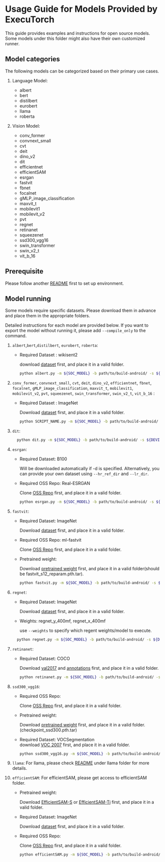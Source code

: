 # Usage Guide for Models Provided by ExecuTorch

This guide provides examples and instructions for open source models. Some models under this folder might also have their own customized runner.

## Model categories
The following models can be categorized based on their primary use cases.

1. Language Model:
   - albert
   - bert
   - distilbert
   - eurobert
   - llama
   - roberta

2. Vision Model:
   - conv_former
   - convnext_small
   - cvt
   - deit
   - dino_v2
   - dit
   - efficientnet
   - efficientSAM
   - esrgan
   - fastvit
   - fbnet
   - focalnet
   - gMLP_image_classification
   - maxvit_t
   - mobilevit1
   - mobilevit_v2
   - pvt
   - regnet
   - retinanet
   - squeezenet
   - ssd300_vgg16
   - swin_transformer
   - swin_v2_t
   - vit_b_16

## Prerequisite
Please follow another [README](../README.md) first to set up environment.

## Model running
Some models require specific datasets. Please download them in advance and place them in the appropriate folders.

Detailed instructions for each model are provided below.
If you want to export the model without running it, please add `--compile_only` to the command.

1. `albert`,`bert`,`distilbert`, `eurobert`, `roberta`:
   - Required Dataset : wikisent2 
       
      download [dataset](https://www.kaggle.com/datasets/mikeortman/wikipedia-sentences) first, and place it in a valid folder.
      ```bash
      python albert.py -m ${SOC_MODEL} -b path/to/build-android/ -s ${DEVICE_SERIAL} -d path/to/wikisent2

2. `conv_former`, `convnext_small`, `cvt`, `deit`, `dino_v2`, `efficientnet`, `fbnet`, `focalnet`, `gMLP_image_classification`, `maxvit_t`, `mobilevit1`, `mobilevit_v2`, `pvt`, `squeezenet`, `swin_transformer`, `swin_v2_t`, `vit_b_16` :
   - Required Dataset : ImageNet 
       
      Download [dataset](https://www.kaggle.com/datasets/ifigotin/imagenetmini-1000) first, and place it in a valid folder.
      ```bash
      python SCRIPT_NAME.py -m ${SOC_MODEL} -b path/to/build-android/ -s ${DEVICE_SERIAL} -d path/to/ImageNet

3. `dit`:

      ```bash
        python dit.py -m ${SOC_MODEL} -b path/to/build-android/ -s ${DEVICE_SERIAL} 
4. `esrgan`:
    - Required Dataset: B100

      Will be downloaded automatically if -d is specified. Alternatively, you can provide your own dataset using `--hr_ref_dir` and `--lr_dir`.

    - Required OSS Repo: Real-ESRGAN

      Clone [OSS Repo](https://github.com/ai-forever/Real-ESRGAN) first, and place it in a valid folder. 
    
      ```bash
      python esrgan.py -m ${SOC_MODEL} -b path/to/build-android/ -s ${DEVICE_SERIAL} --oss_repo path/to/Real-ESRGAN

5. `fastvit`:
    - Required Dataset: ImageNet

      Download [dataset](https://www.kaggle.com/datasets/ifigotin/imagenetmini-1000) first, and place it in a valid folder.
    
    - Required OSS Repo: ml-fastvit

      Clone [OSS Repo](https://github.com/apple/ml-fastvit) first, and place it in a valid folder.
    
    - Pretrained weight: 

        Download [pretrained weight](https://docs-assets.developer.apple.com/ml-research/models/fastvit/image_classification_distilled_models/fastvit_s12_reparam.pth.tar) first, and place it in a valid folder(should be fastvit_s12_reparam.pth.tar).
      ```bash
      python fastvit.py -m ${SOC_MODEL} -b path/to/build-android/ -s ${DEVICE_SERIAL} --oss_repo path/to/ml-fastvit -p path/to/pretrained_weight -d path/to/ImageNet

6. `regnet`:
     - Required Dataset: ImageNet

        Download [dataset](https://www.kaggle.com/datasets/ifigotin/imagenetmini-1000) first, and place it in a valid folder.   
     - Weights: regnet_y_400mf, regnet_x_400mf

        use `--weights` to specify which regent weights/model to execute.
    ```bash
      python regnet.py -m ${SOC_MODEL} -b path/to/build-android/ -s ${DEVICE_SERIAL} -d path/to/ImageNet --weights <WEIGHTS>

7. `retinanet`:
    - Required Dataset: COCO

      Download [val2017](http://images.cocodataset.org/zips/val2017.zip) and [annotations](http://images.cocodataset.org/annotations/annotations_trainval2017.zip) first, and place it in a valid folder.

      ```bash
      python retinanet.py -m ${SOC_MODEL} -b path/to/build-android/ -s ${DEVICE_SERIAL} -d path/to/PATH/TO/COCO #(which contains 'val_2017' & 'annotations')
      
8. `ssd300_vgg16`:
    - Required OSS Repo: 

      Clone [OSS Repo](https://github.com/sgrvinod/a-PyTorch-Tutorial-to-Object-Detection) first, and place it in a valid folder.   
      
    - Pretrained weight: 

        Download [pretrained weight](https://github.com/sgrvinod/a-PyTorch-Tutorial-to-Object-Detection) first, and place it in a valid folder.(checkpoint_ssd300.pth.tar)   

   - Required Dataset: VOCSegmentation  
      download [VOC 2007](https://github.com/sgrvinod/a-PyTorch-Tutorial-to-Object-Detection?tab=readme-ov-file#download) first, and place it in a valid folder.
      ```bash
      python ssd300_vgg16.py -m ${SOC_MODEL} -b path/to/build-android/ -s ${DEVICE_SERIAL} --oss_repo path/to/a-PyTorch-Tutorial-to-Object-Detection -p path/to/pretrained_weight 

9. `llama`:
    For llama, please check [README](llama/README.md) under llama folder for more details.

10. `efficientSAM`:
    For efficientSAM, please get access to efficientSAM folder.
    - Pretrained weight: 

        Download [EfficientSAM-S](https://github.com/yformer/EfficientSAM/blob/main/weights/efficient_sam_vits.pt.zip) or [EfficientSAM-Ti](https://github.com/yformer/EfficientSAM/blob/main/weights/efficient_sam_vitt.pt) first, and place it in a valid folder.
     - Required Dataset: ImageNet

        Download [dataset](https://www.kaggle.com/datasets/ifigotin/imagenetmini-1000) first, and place it in a valid folder. 

    - Required OSS Repo: 

      Clone [OSS Repo](https://github.com/yformer/EfficientSAM) first, and place it in a valid folder.
      ```bash
      python efficientSAM.py -m ${SOC_MODEL} -b path/to/build-android/ -s ${DEVICE_SERIAL} --oss_repo path/to/EfficientSAM -p path/to/pretrained_weight -d path/to/ImageNet 
    